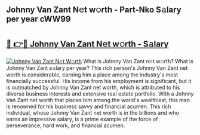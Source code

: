 ## Johnny Van Zant N𝚎t w𝚘rth - Part-Nko S𝚊lary per year cWW99

# <h2><a href="http://gc0hoxi.nevu.top/?p=Johnny+Van+Zant">🔗 👉🔴 Johnny Van Zant N𝚎t w𝚘rth - S𝚊lary</a></h2>

[![Johnny Van Zant N𝚎t W𝚘rth](https://i.imgur.com/Oavwk0R.jpeg)](http://gc0hoxi.nevu.top/?p=Johnny+Van+Zant)
What is Johnny Van Zant n𝚎t w𝚘rth? What is Johnny Van Zant s𝚊lary per year?
This rich person's Johnny Van Zant net worth is considerable, earning him a place among the industry's most financially successful. His income from his employment is significant, but it is outmatched by Johnny Van Zant net worth, which is attributed to his diverse business interests and extensive real estate portfolio. With a Johnny Van Zant net worth that places him among the world's wealthiest, this man is renowned for his business savvy and financial acumen. This rich individual, whose Johnny Van Zant net worth is in the billions and who earns an impressive salary, is a prime example of the force of perseverance, hard work, and financial acumen.
